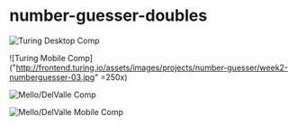 # number-guesser-doubles

![Turing Desktop Comp]("http://frontend.turing.io/assets/images/projects/number-guesser/week2-numberguesser-01.jpg")

![Turing Mobile Comp]("http://frontend.turing.io/assets/images/projects/number-guesser/week2-numberguesser-03.jpg" =250x)

![Mello/DelValle Comp]("http://imgur.com/8eDNAqi.png")

![Mello/DelValle Mobile Comp]("http://i.imgur.com/gWcFLJ9.png")

